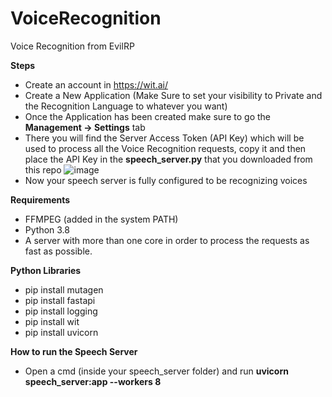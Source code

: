 # VoiceRecognition
Voice Recognition from EvilRP

**Steps**
- Create an account in https://wit.ai/
- Create a New Application (Make Sure to set your visibility to Private and the Recognition Language to whatever you want)
- Once the Application has been created make sure to go the **Management -> Settings** tab
- There you will find the Server Access Token (API Key) which will be used to process all the Voice Recognition requests, copy it and then place the API Key in the **speech_server.py** that you downloaded from this repo
![image](https://i.gyazo.com/23c37db877d6ba20365c2828ec08d684.png)
- Now your speech server is fully configured to be recognizing voices

**Requirements**
- FFMPEG (added in the system PATH)
- Python 3.8
- A server with more than one core in order to process the requests as fast as possible.

**Python Libraries**
- pip install mutagen
- pip install fastapi
- pip install logging
- pip install wit
- pip install uvicorn

**How to run the Speech Server**
- Open a cmd (inside your speech_server folder) and run **uvicorn speech_server:app --workers 8**
